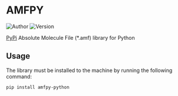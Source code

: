 # AMFPY
![Author](https://img.shields.io/badge/Author-UDoruk3250-brightgreen)
![Version](https://img.shields.io/badge/Version-0.1.2-blue)

[PyPi](https://pypi.org/project/amfpy-python)
Absolute Molecule File (*.amf) library for Python

## Usage
The library must be installed to the machine by running the following command:

 ``` bash
 pip install amfpy-python
 ```



